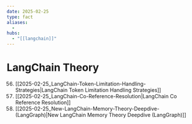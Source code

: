 ```yaml
---
date: 2025-02-25
type: fact
aliases:
  -
hubs:
  - "[[langchain]]"
---
```


# LangChain Theory

56. [[2025-02-25_LangChain-Token-Limitation-Handling-Strategies|LangChain Token Limitation Handling Strategies]]
57. [[2025-02-25_LangChain-Co-Reference-Resolution|LangChain Co Reference Resolution]]
58. [[2025-02-25_New-LangChain-Memory-Theory-Deepdive-(LangGraph)|New LangChain Memory Theory Deepdive (LangGraph)]]
